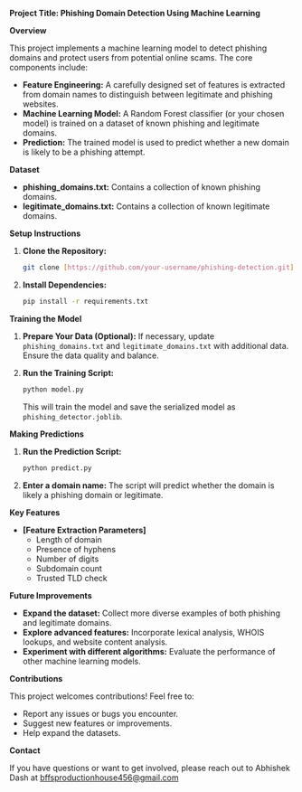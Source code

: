 **Project Title: Phishing Domain Detection Using Machine Learning**

**Overview**

This project implements a machine learning model to detect phishing domains and protect users from potential online scams.  The core components include:

*   **Feature Engineering:** A carefully designed set of features is extracted from domain names to distinguish between legitimate and phishing websites.
*   **Machine Learning Model:** A Random Forest classifier (or your chosen model) is trained on a dataset of known phishing and legitimate domains.
*   **Prediction:** The trained model is used to predict whether a new domain is likely to be a phishing attempt.

**Dataset**

*   **phishing\_domains.txt:** Contains a collection of known phishing domains.
*   **legitimate\_domains.txt:** Contains a collection of known legitimate domains.  

**Setup Instructions**

1.  **Clone the Repository:**
    ```bash
    git clone [https://github.com/your-username/phishing-detection.git](https://github.com/your-username/phishing-detection.git)
    ```

2.  **Install Dependencies:**
    ```bash
    pip install -r requirements.txt
    ```

**Training the Model**

1.  **Prepare Your Data (Optional):** If necessary, update `phishing_domains.txt` and `legitimate_domains.txt` with additional data.  Ensure the data quality and balance.

2.  **Run the Training Script:**
    ```bash
    python model.py
    ```
    This will train the model and save the serialized model as `phishing_detector.joblib`.

**Making Predictions**

1.  **Run the Prediction Script:**
    ```bash
    python predict.py 
    ```

2.  **Enter a domain name:**  The script will predict whether the domain is likely a phishing domain or legitimate.

**Key Features**

*   **[Feature Extraction Parameters]** 
    *   Length of domain
    *   Presence of hyphens
    *   Number of digits
    *   Subdomain count
    *   Trusted TLD check 

**Future Improvements**

*   **Expand the dataset:** Collect more diverse examples of both phishing and legitimate domains.
*   **Explore advanced features:** Incorporate lexical analysis, WHOIS lookups, and website content analysis.
*   **Experiment with different algorithms:** Evaluate the performance of other machine learning models.

**Contributions**

This project welcomes contributions!  Feel free to:

*   Report any issues or bugs you encounter.
*   Suggest new features or improvements.
*   Help expand the datasets.

**Contact**

If you have questions or want to get involved, please reach out to Abhishek Dash at bffsproductionhouse456@gmail.com 
